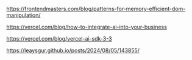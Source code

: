 https://frontendmasters.com/blog/patterns-for-memory-efficient-dom-manipulation/

https://vercel.com/blog/how-to-integrate-ai-into-your-business

https://vercel.com/blog/vercel-ai-sdk-3-3

https://leaysgur.github.io/posts/2024/08/05/143855/